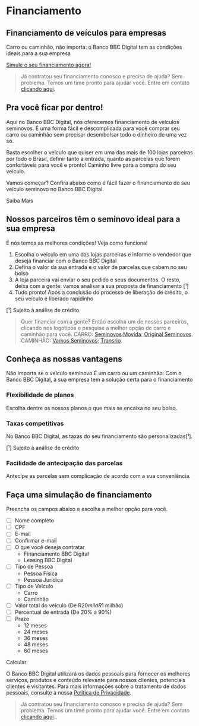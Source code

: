 # Financiamento

## Financiamento de veículos para empresas

Carro ou caminhão, não importa: o Banco BBC Digital tem as condições ideais para a sua empresa

[Simule o seu financiamento agora!](https://bancobbcdigital.com.br/financiamento-pj)

>Já contratou seu financiamento conosco e precisa de ajuda? Sem problema. Temos um time pronto para ajudar você. Entre em contato [clicando aqui](https://bancobbcdigital.com.br/canais-atendimento).

## Pra você ficar por dentro!

Aqui no Banco BBC Digital, nós oferecemos financiamento de veículos seminovos. É uma forma fácil e descomplicada para você comprar seu carro ou caminhão sem precisar desembolsar todo o dinheiro de uma vez só.

Basta escolher o veículo que quiser em uma das mais de 100 lojas parceiras por todo o Brasil, definir tanto a entrada, quanto as parcelas que forem confortáveis para você e pronto! Caminho livre para a compra do seu veículo.

Vamos começar? Confira abaixo como é fácil fazer o financiamento do seu veículo seminovo no Banco BBC Digital.

Saiba Mais

## Nossos parceiros têm o seminovo ideal para a sua empresa

E nós temos as melhores condições! Veja como funciona!

1. Escolha o veículo em uma das lojas parceiras e informe o vendedor que deseja financiar com o Banco BBC Digital
2. Defina o valor da sua entrada e o valor de parcelas que cabem no seu bolso
3. A loja parceira vai enviar o seu pedido e seus documentos. O resto, deixa com a gente: vamos analisar a sua proposta de financiamento [¹]
4. Tudo pronto! Após a conclusão do processo de liberação de crédito, o seu veículo é liberado rapidinho

[¹] Sujeito à análise de crédito

> Quer financiar com a gente? Então escolha um de nossos parceiros, clicando nos logotipos e pesquise a melhor opção de carro e caminhão para você. CARRO: [Seminovos Movida](https://www.seminovosmovida.com.br/); [Original Seminovos](https://www.originalseminovos.com.br/seminovos). CAMINHÃO: [Vamos Seminovos](https://vamos.com.br/seminovos); [Transrio](https://transrio.com.br/).

## Conheça as nossas vantagens

Não importa se o veículo seminovo É um carro ou um caminhão: Com o Banco BBC Digital, a sua empresa tem a solução certa para o financiamento

### Flexibilidade de planos

Escolha dentre os nossos planos o que mais se encaixa no seu bolso.

### Taxas competitivas

No Banco BBC Digital, as taxas do seu financiamento são personalizadas[¹].

[¹] Sujeito à análise de crédito

### Facilidade de antecipação das parcelas

Antecipe as parcelas sem complicação de acordo com a sua conveniência.

## Faça uma simulação de financiamento

Preencha os campos abaixo e escolha a melhor opção para você.

- [ ] Nome completo
- [ ] CPF
- [ ] E-mail
- [ ] Confirmar e-mail
- [ ] O que você deseja contratar
    - Financiamento BBC Digital
    - Leasing BBC Digital
- [ ] Tipo de Pessoa
    - Pessoa Física
    - Pessoa Jurídica
- [ ] Tipo de Veículo
    - Carro
    - Caminhão
- [ ] Valor total do veículo (De R$20 mil a R$1 milhão)
- [ ] Percentual de entrada (De 20% a 90%)
- [ ] Prazo
    - 12 meses
    - 24 meses
    - 36 meses
    - 48 meses
    - 60 meses

Calcular.

O Banco BBC Digital utilizará os dados pessoais para fornecer os melhores serviços, produtos e conteúdo relevante para nossos clientes, potenciais clientes e visitantes. Para mais informações sobre o tratamento de dados pessoais, consulte a nossa [Política de Privacidade](https://bancobbcdigital.com.br/PDFs/1.3.TRANSPARENCIA/01.PoliticaDePrivacidadeGeralBancoBBCDigital/Politica%20de%20Privacidade%20Geral%20Banco%20BBC%20Digital.pdf).

> Já contratou seu financiamento conosco e precisa de ajuda? Sem problema. Temos um time pronto para ajudar você. Entre em contato [clicando aqui](https://bancobbcdigital.com.br/canais-atendimento).